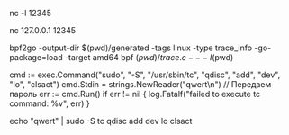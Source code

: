 
nc -l 12345

nc 127.0.0.1 12345

bpf2go -output-dir $(pwd)/generated -tags linux -type trace_info -go-package=load -target amd64 bpf $(pwd)/trace.c -- -I$(pwd)

cmd := exec.Command("sudo", "-S", "/usr/sbin/tc", "qdisc", "add", "dev", "lo", "clsact")
cmd.Stdin = strings.NewReader("qwert\n") // Передаем пароль
err := cmd.Run()
if err != nil {
    log.Fatalf("failed to execute tc command: %v", err)
}


echo "qwert" | sudo -S tc qdisc add dev lo clsact


